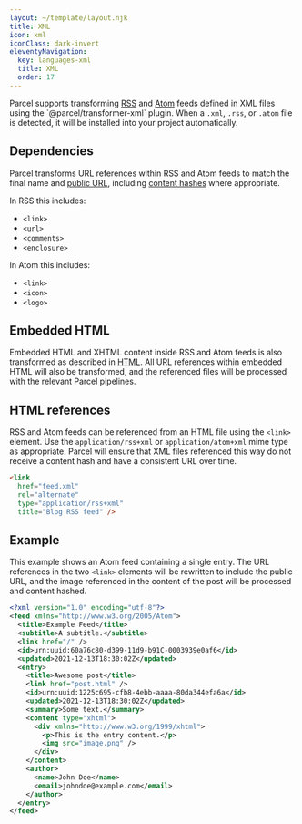 ```yaml
---
layout: ~/template/layout.njk
title: XML
icon: xml
iconClass: dark-invert
eleventyNavigation:
  key: languages-xml
  title: XML
  order: 17
---
```


Parcel supports transforming [RSS](https://en.wikipedia.org/wiki/RSS) and [Atom](https://en.wikipedia.org/wiki/Atom_(Web_standard)) feeds defined in XML files using the `@parcel/transformer-xml` plugin. When a `.xml`, `.rss`, or `.atom` file is detected, it will be installed into your project automatically.

## Dependencies

Parcel transforms URL references within RSS and Atom feeds to match the final name and [public URL](/features/targets.md#publicurl), including [content hashes](/features/production.md#content-hashing) where appropriate.

In RSS this includes:

* `<link>`
* `<url>`
* `<comments>`
* `<enclosure>`

In Atom this includes:

* `<link>`
* `<icon>`
* `<logo>`

## Embedded HTML

Embedded HTML and XHTML content inside RSS and Atom feeds is also transformed as described in [HTML](/languages/html.md). All URL references within embedded HTML will also be transformed, and the referenced files will be processed with the relevant Parcel pipelines.

## HTML references

RSS and Atom feeds can be referenced from an HTML file using the `<link>` element. Use the `application/rss+xml` or `application/atom+xml` mime type as appropriate. Parcel will ensure that XML files referenced this way do not receive a content hash and have a consistent URL over time.

```html
<link
  href="feed.xml"
  rel="alternate"
  type="application/rss+xml"
  title="Blog RSS feed" />
```

## Example

This example shows an Atom feed containing a single entry. The URL references in the two `<link>` elements will be rewritten to include the public URL, and the image referenced in the content of the post will be processed and content hashed.

```xml
<?xml version="1.0" encoding="utf-8"?>
<feed xmlns="http://www.w3.org/2005/Atom">
  <title>Example Feed</title>
  <subtitle>A subtitle.</subtitle>
  <link href="/" />
  <id>urn:uuid:60a76c80-d399-11d9-b91C-0003939e0af6</id>
  <updated>2021-12-13T18:30:02Z</updated>
  <entry>
    <title>Awesome post</title>
    <link href="post.html" />
    <id>urn:uuid:1225c695-cfb8-4ebb-aaaa-80da344efa6a</id>
    <updated>2021-12-13T18:30:02Z</updated>
    <summary>Some text.</summary>
    <content type="xhtml">
      <div xmlns="http://www.w3.org/1999/xhtml">
        <p>This is the entry content.</p>
        <img src="image.png" />
      </div>
    </content>
    <author>
      <name>John Doe</name>
      <email>johndoe@example.com</email>
    </author>
  </entry>
</feed>
```
